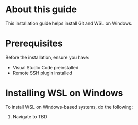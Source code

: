 # About this guide

This installation guide helps install Git and WSL on Windows.

# Prerequisites

Before the installation, ensure you have:

- Visual Studio Code preinstalled
- Remote SSH plugin installed

# Installing WSL on Windows

To install WSL on Windows-based systems, do the following:

1. Navigate to
   TBD
